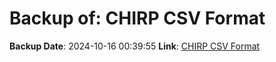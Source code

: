 # Backup of: CHIRP CSV Format

**Backup Date**: 2024-10-16 00:39:55
**Link**: [CHIRP CSV Format](https://przemienniki.eu/eksport-danych/chirp/?band=70cm,2m&status=working,testing)
